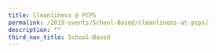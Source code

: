```yaml
---
title: Cleanliness @ PCPS
permalink: /2019-events/School-Based/cleanliness-at-pcps/
description: ""
third_nav_title: School–Based
---
```

